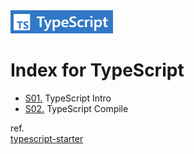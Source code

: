 <img src="../images/typescript_logo.png">

# Index for TypeScript

* [S01.][S01_Intro  ] TypeScript Intro 
* [S02.][S02_Compile] TypeScript Compile

[S01_Intro  ]: ./s01_intro.md
[S02_Compile]: ./s02_compile.md

ref. <br/>
[typescript-starter](https://github.com/yamoo9/typescript-starter/tree/main/src/chapters)
